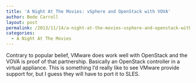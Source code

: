 ```yaml
---
title: 'A Night At The Movies: vSphere and OpenStack with VOVA'
author: Bede Carroll
layout: post
permalink: /2013/11/14/a-night-at-the-movies-vsphere-and-openstack-with-vova/
categories:
  - A Night At The Movies
---
```

<span class='embed-youtube' style='text-align:center; display: block;'></span>

Contrary to popular belief, VMware does work well with OpenStack and the VOVA is proof of that partnership. Basically an OpenStack controller in a virtual appliance. This is something I&#8217;d really like to see VMware provide support for, but I guess they will have to port it to SLES.

&nbsp;